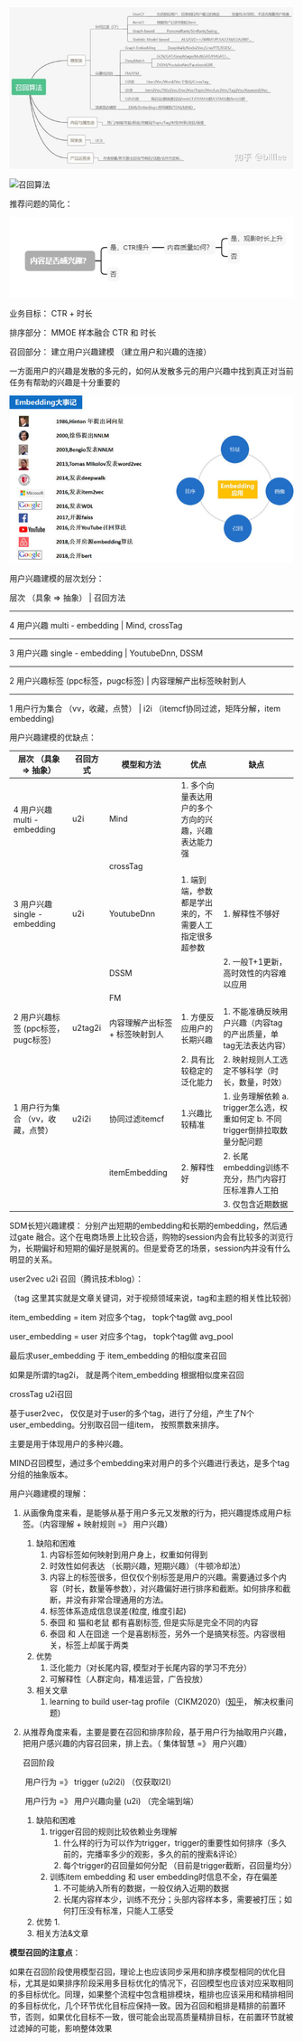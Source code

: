 

![召回算法](v2-c9b2d0a3a7ab8bc6041e9387573af3d2_720w.jpg)

![召回算法](aHR0cHM6Ly9tbWJpei5xcGljLmNuL21tYml6X3BuZy82UWpKWmJxNDJSWkJpY2hNcDlUT1dta05QZGU5VTFla25ycTdtakFlN2hEYlViQWlhTVlRbHNQbUU2TE1sRkw4RmJUNEtsYWlhM0JLMXU3ZWliSHdJelZSVEEvNjQw)



推荐问题的简化：

![推荐问题](推荐问题.jpeg)

业务目标： CTR + 时长

排序部分： MMOE 样本融合 CTR 和 时长

召回部分： 建立用户兴趣建模 （建立用户和兴趣的连接）



一方面用户的兴趣是发散的多元的，如何从发散多元的用户兴趣中找到真正对当前任务有帮助的兴趣是十分重要的



![embedding发展概要](v2-0048adb0c04f6660fe5a3a9fb5cac0c5_720w.jpg)



用户兴趣建模的层次划分：

层次 （具象 => 抽象）                                           |                          召回方法

--------------

4  用户兴趣 multi - embedding                            |                          Mind, crossTag

-----------------------------

3  用户兴趣  single - embedding                          |                          YoutubeDnn,  DSSM

------------------------

2  用户兴趣标签  (ppc标签，pugc标签)                |                         内容理解产出标签映射到人

----------------------

1  用户行为集合 （vv，收藏，点赞）                   |                          i2i （itemcf协同过滤，矩阵分解，item embedding)



用户兴趣建模的优缺点：

| 层次 （具象 => 抽象）                | 召回方式 | 模型和方法                       | 优点                                                  | 缺点                                                         |
| ------------------------------------ | -------- | -------------------------------- | ----------------------------------------------------- | ------------------------------------------------------------ |
| 4  用户兴趣 multi - embedding        | u2i      | Mind                             | 1. 多个向量表达用户的多个方向的兴趣，兴趣表达能力强   |                                                              |
|                                      |          | crossTag                         |                                                       |                                                              |
| 3  用户兴趣  single - embedding      | u2i      | YoutubeDnn                       | 1. 端到端，参数都是学出来的，不需要人工指定很多超参数 | 1. 解释性不够好                                              |
|                                      |          | DSSM                             |                                                       | 2. 一般T+1更新，高时效性的内容难以应用                       |
|                                      |          | FM                               |                                                       |                                                              |
| 2  用户兴趣标签  (ppc标签，pugc标签) | u2tag2i  | 内容理解产出标签  + 标签映射到人 | 1. 方便反应用户的长期兴趣                             | 1. 不能准确反映用户兴趣（内容tag的产出质量，单tag无法表达内容） |
|                                      |          |                                  | 2. 具有比较稳定的泛化能力                             | 2. 映射规则人工选定不够科学（时长，数量，时效）              |
| 1  用户行为集合 （vv，收藏，点赞）   | u2i2i    | 协同过滤itemcf                   | 1.兴趣比较精准                                        | 1. 业务理解依赖 a. trigger怎么选，权重如何定 b. 不同trigger倒排拉取数量分配问题 |
|                                      |          | itemEmbedding                    | 2. 解释性好                                           | 2. 长尾embedding训练不充分，热门内容打压标准靠人工拍         |
|                                      |          |                                  |                                                       | 3. 仅包含近期数据                                            |

SDM长短兴趣建模： 分别产出短期的embedding和长期的embedding，然后通过gate 融合。这个在电商场景上比较合适，购物的session内会有比较多的浏览行为，长期偏好和短期的偏好是脱离的。但是爱奇艺的场景，session内并没有什么明显的关系。



user2vec  u2i 召回（腾讯技术blog）：

（tag 这里其实就是文章关键词，对于视频领域来说，tag和主题的相关性比较弱）

item_embedding = item 对应多个tag， topk个tag做 avg_pool

user_embedding = user 对应多个tag，  topk个tag做 avg_pool      

最后求user_embedding  于 item_embedding  的相似度来召回

如果是所谓的tag2i， 就是两个item_embedding 根据相似度来召回



crossTag u2i召回

基于user2vec， 仅仅是对于user的多个tag，进行了分组，产生了N个user_embedding。分别取召回一组item， 按照票数来排序。

主要是用于体现用户的多种兴趣。

MIND召回模型，通过多个embedding来对用户的多个兴趣进行表达，是多个tag分组的抽象版本。







用户兴趣建模的理解：

1. 从画像角度来看，是能够从基于用户多元又发散的行为，把兴趣提炼成用户标签。（内容理解 + 映射规则 =》 用户兴趣）

   1. 缺陷和困难
      1.  内容标签如何映射到用户身上，权重如何得到
         1. 时效性如何表达 （长期兴趣，短期兴趣）（牛顿冷却法）
         2. 内容上的标签很多，但仅仅个别标签是用户的兴趣。需要通过多个内容（时长，数量等参数），对兴趣偏好进行排序和截断。如何排序和截断，并没有非常合理通用的方法。
      2.  标签体系造成信息误差(粒度, 维度引起)
         1. 泰囧 和 猫和老鼠 都有喜剧标签, 但是实际是完全不同的内容
         2. 泰囧 和 人在囧途 一个是喜剧标签，另外一个是搞笑标签。内容很相关，标签上却属于两类
   2. 优势
      1. 泛化能力（对长尾内容,  模型对于长尾内容的学习不充分）
      2. 可解释性（人群定向，精准运营，广告投放）
   3. 相关文章
      1. learning to build user-tag profile（CIKM2020）([知乎](https://zhuanlan.zhihu.com/p/298267241)， 解决权重问题)

2. 从推荐角度来看，主要是要在召回和排序阶段，基于用户行为抽取用户兴趣，把用户感兴趣的内容召回来，排上去。（ 集体智慧 =》 用户兴趣）

   召回阶段

   ​	用户行为 =》 trigger    (u2i2i)         （仅获取I2I）

   ​	用户行为 =》 用户兴趣向量 (u2i)    （完全端到端）

   1. 缺陷和困难
      1. trigger召回的规则比较依赖业务理解
         1. 什么样的行为可以作为trigger，trigger的重要性如何排序（多久前的，完播率多少的观影，多久的前的搜索&评论）
         2. 每个trigger的召回量如何分配 （目前是trigger截断，召回量均分）
      2. 训练item embedding  和 user embedding时信息不全，存在偏差
         1. 不可能纳入所有的数据，一般仅纳入近期的数据
         2. 长尾内容样本少，训练不充分；头部内容样本多，需要被打压；如何打压没有标准，只能人工感受
   2. 优势
      1. 
   3. 相关方法&文章





**模型召回的注意点**：

如果在召回阶段使用模型召回，理论上也应该同步采用和排序模型相同的优化目标，尤其是如果排序阶段采用多目标优化的情况下，召回模型也应该对应采取相同的多目标优化。同理，如果整个流程中包含粗排模块，粗排也应该采用和精排相同的多目标优化，几个环节优化目标应保持一致。因为召回和粗排是精排的前置环节，否则，如果优化目标不一致，很可能会出现高质量精排目标，在前置环节就被过滤掉的可能，影响整体效果

